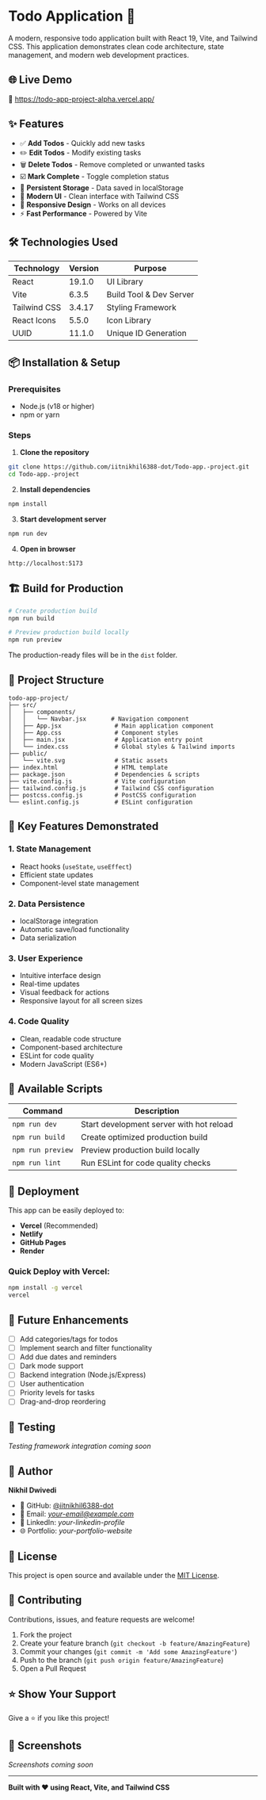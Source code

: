 # Todo Application 📝

A modern, responsive todo application built with React 19, Vite, and Tailwind CSS. This application demonstrates clean code architecture, state management, and modern web development practices.

## 🌐 Live Demo

🔗 https://todo-app-project-alpha.vercel.app/

## ✨ Features

- ✅ **Add Todos** - Quickly add new tasks
- ✏️ **Edit Todos** - Modify existing tasks
- 🗑️ **Delete Todos** - Remove completed or unwanted tasks
- ☑️ **Mark Complete** - Toggle completion status
- 💾 **Persistent Storage** - Data saved in localStorage
- 🎨 **Modern UI** - Clean interface with Tailwind CSS
- 📱 **Responsive Design** - Works on all devices
- ⚡ **Fast Performance** - Powered by Vite

## 🛠️ Technologies Used

| Technology | Version | Purpose |
|------------|---------|---------|
| React | 19.1.0 | UI Library |
| Vite | 6.3.5 | Build Tool & Dev Server |
| Tailwind CSS | 3.4.17 | Styling Framework |
| React Icons | 5.5.0 | Icon Library |
| UUID | 11.1.0 | Unique ID Generation |

## 📦 Installation & Setup

### Prerequisites
- Node.js (v18 or higher)
- npm or yarn

### Steps

1. **Clone the repository**
```bash
git clone https://github.com/iitnikhil6388-dot/Todo-app.-project.git
cd Todo-app.-project
```

2. **Install dependencies**
```bash
npm install
```

3. **Start development server**
```bash
npm run dev
```

4. **Open in browser**
```
http://localhost:5173
```

## 🏗️ Build for Production
```bash
# Create production build
npm run build

# Preview production build locally
npm run preview
```

The production-ready files will be in the `dist` folder.

## 📁 Project Structure
```
todo-app-project/
├── src/
│   ├── components/
│   │   └── Navbar.jsx       # Navigation component
│   ├── App.jsx               # Main application component
│   ├── App.css               # Component styles
│   ├── main.jsx              # Application entry point
│   └── index.css             # Global styles & Tailwind imports
├── public/
│   └── vite.svg              # Static assets
├── index.html                # HTML template
├── package.json              # Dependencies & scripts
├── vite.config.js            # Vite configuration
├── tailwind.config.js        # Tailwind CSS configuration
├── postcss.config.js         # PostCSS configuration
└── eslint.config.js          # ESLint configuration
```

## 🎯 Key Features Demonstrated

### 1. **State Management**
- React hooks (`useState`, `useEffect`)
- Efficient state updates
- Component-level state management

### 2. **Data Persistence**
- localStorage integration
- Automatic save/load functionality
- Data serialization

### 3. **User Experience**
- Intuitive interface design
- Real-time updates
- Visual feedback for actions
- Responsive layout for all screen sizes

### 4. **Code Quality**
- Clean, readable code structure
- Component-based architecture
- ESLint for code quality
- Modern JavaScript (ES6+)

## 📜 Available Scripts

| Command | Description |
|---------|-------------|
| `npm run dev` | Start development server with hot reload |
| `npm run build` | Create optimized production build |
| `npm run preview` | Preview production build locally |
| `npm run lint` | Run ESLint for code quality checks |

## 🚀 Deployment

This app can be easily deployed to:

- **Vercel** (Recommended)
- **Netlify**
- **GitHub Pages**
- **Render**

### Quick Deploy with Vercel:
```bash
npm install -g vercel
vercel
```

## 🔮 Future Enhancements

- [ ] Add categories/tags for todos
- [ ] Implement search and filter functionality
- [ ] Add due dates and reminders
- [ ] Dark mode support
- [ ] Backend integration (Node.js/Express)
- [ ] User authentication
- [ ] Priority levels for tasks
- [ ] Drag-and-drop reordering

## 🧪 Testing

*Testing framework integration coming soon*

## 👤 Author

**Nikhil Dwivedi**

- 💼 GitHub: [@iitnikhil6388-dot](https://github.com/iitnikhil6388-dot)
- 📧 Email: *your-email@example.com*
- 🔗 LinkedIn: *your-linkedin-profile*
- 🌐 Portfolio: *your-portfolio-website*

## 📄 License

This project is open source and available under the [MIT License](LICENSE).

## 🤝 Contributing

Contributions, issues, and feature requests are welcome!

1. Fork the project
2. Create your feature branch (`git checkout -b feature/AmazingFeature`)
3. Commit your changes (`git commit -m 'Add some AmazingFeature'`)
4. Push to the branch (`git push origin feature/AmazingFeature`)
5. Open a Pull Request

## ⭐ Show Your Support

Give a ⭐️ if you like this project!

## 📸 Screenshots

*Screenshots coming soon*

---

**Built with ❤️ using React, Vite, and Tailwind CSS**
